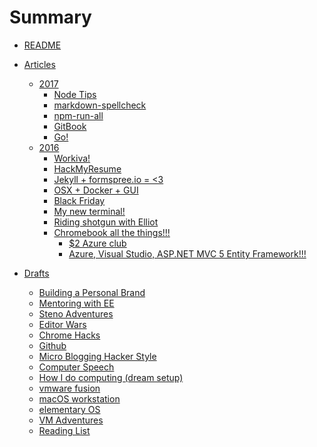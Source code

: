 # Summary
* [README](README.md)

* [Articles]()
  
  * [2017]()
    * [Node Tips](articles/node.md)
    * [markdown-spellcheck](articles/markdown-spellcheck.md)
    * [npm-run-all](articles/npmrunall.md)
    * [GitBook](articles/gitbook.md)
    * [Go!](articles/go.md)
  * [2016]()
    * [Workiva!](articles/workiva.md)
    * [HackMyResume](articles/hackmyresume.md)
    * [Jekyll + formspree.io = <3](articles/formspree.md)
    * [OSX + Docker + GUI](articles/docker.md)
    * [Black Friday](articles/bf.md)
    * [My new terminal!](articles/my_new_term.md)
    * [Riding shotgun with Elliot](articles/riding_shotgun_with_elliot.md)
    * [Chromebook all the things!!!]()
      * [$2 Azure club](articles/azure_pricing.md)
      * [Azure, Visual Studio, ASP.NET MVC 5 Entity Framework!!!](articles/chromebook.md)

* [Drafts]()
    * [Building a Personal Brand](articles/personal_brand.md)
    * [Mentoring with EE](articles/mentoring_with_ee.md)
    * [Steno Adventures](articles/steno.md)
    * [Editor Wars](articles/editor_wars.md)
    * [Chrome Hacks](articles/google_chrome.md)
    * [Github](articles/github.md)
    * [Micro Blogging Hacker Style](articles/micro_blog_hacker.md)
    * [Computer Speech](articles/computer_speech.md)
    * [How I do computing (dream setup)](articles/how_i_compute.md)
    * [vmware fusion](articles/vmware_fusion.md)
    * [macOS workstation](articles/macOS_workstation.md)
    * [elementary OS](articles/elementary_os.md)
    * [VM Adventures](articles/vm_adventures.md)
    * [Reading List](articles/reading_list.md)
